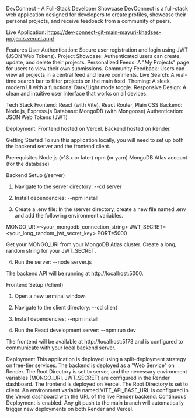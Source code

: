 DevConnect - A Full-Stack Developer Showcase
DevConnect is a full-stack web application designed for developers to create profiles, showcase their personal projects, and receive feedback from a community of peers.

Live Application: https://dev-connect-git-main-mayuri-khadses-projects.vercel.app/

Features
User Authentication: Secure user registration and login using JWT (JSON Web Tokens).
Project Showcase: Authenticated users can create, update, and delete their projects.
Personalized Feeds: A "My Projects" page for users to view their own submissions.
Community Feedback: Users can view all projects in a central feed and leave comments.
Live Search: A real-time search bar to filter projects on the main feed.
Theming: A sleek, modern UI with a functional Dark/Light mode toggle.
Responsive Design: A clean and intuitive user interface that works on all devices.

Tech Stack
Frontend: React (with Vite), React Router, Plain CSS
Backend: Node.js, Express.js
Database: MongoDB (with Mongoose)
Authentication: JSON Web Tokens (JWT)

Deployment:
Frontend hosted on Vercel.
Backend hosted on Render.

Getting Started
To run this application locally, you will need to set up both the backend server and the frontend client.

Prerequisites
Node.js (v18.x or later)
npm (or yarn)
MongoDB Atlas account (for the database)

Backend Setup (/server)
1. Navigate to the server directory:
--cd server

2. Install dependencies:
--npm install

3. Create a .env file:
In the /server directory, create a new file named .env and add the following environment variables.

MONGO_URI=<your_mongodb_connection_string>
JWT_SECRET=<your_long_random_jwt_secret_key>
PORT=5000

Get your MONGO_URI from your MongoDB Atlas cluster.
Create a long, random string for your JWT_SECRET.

4. Run the server:
--node server.js

The backend API will be running at http://localhost:5000.


Frontend Setup (/client)
1. Open a new terminal window.

2. Navigate to the client directory:
--cd client

3. Install dependencies:
--npm install

4. Run the React development server:
--npm run dev

The frontend will be available at http://localhost:5173 and is configured to communicate with your local backend server.

Deployment
This application is deployed using a split-deployment strategy on free-tier services.
The backend is deployed as a "Web Service" on Render. The Root Directory is set to server, and the necessary environment variables (MONGO_URI, JWT_SECRET) are configured in the Render dashboard.
The frontend is deployed on Vercel. The Root Directory is set to client. An environment variable named VITE_API_BASE_URL is configured in the Vercel dashboard with the URL of the live Render backend.
Continuous Deployment is enabled. Any git push to the main branch will automatically trigger new deployments on both Render and Vercel.
